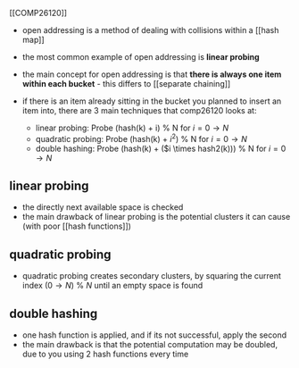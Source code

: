 [[COMP26120]]

- open addressing is a method of dealing with collisions within a [[hash map]]
- the most common example of open addressing is **linear probing**

- the main concept for open addressing is that **there is always one item within each bucket** - this differs to [[separate chaining]]

- if there is an item already sitting in the bucket you planned to insert an item into, there are 3 main techniques that comp26120 looks at:
	- linear probing: Probe (hash(k) + i) % N for $i = 0 \rightarrow N$
	- quadratic probing: Probe (hash(k) + $i^2$) % N for $i = 0 \rightarrow N$
	- double hashing: Probe (hash(k) + ($i \times hash2(k))) % N for $i = 0 \rightarrow N$

## linear probing
- the directly next available space is checked
- the main drawback of linear probing is the potential clusters it can cause (with poor [[hash functions]])

## quadratic probing
- quadratic probing creates secondary clusters, by squaring the current index ($0\rightarrow N$) % $N$ until an empty space is found

## double hashing
- one hash function is applied, and if its not successful, apply the second
- the main drawback is that the potential computation may be doubled, due to you using 2 hash functions every time